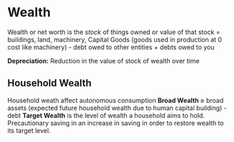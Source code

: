 # Wealth
Wealth or net worth is the *stock* of things owned or value of that stock  = buildings, land, machinery, Capital Goods (goods used in production at 0 cost like machinery) - debt owed to other entities + debts owed to you

**Depreciation:** Reduction in the value of stock of wealth over time

## Household Wealth
Household weath affect autonomous consumption
**Broad Wealth =** broad assets (expected future household wealth due to human capital building) - debt
**Target Wealth** is the level of wealth a household aims to hold. Precautionary saving in an increase in saving in order to restore wealth to its target level. 


